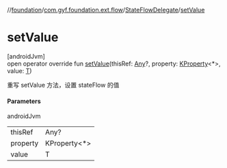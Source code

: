 //[foundation](../../../index.md)/[com.gyf.foundation.ext.flow](../index.md)/[StateFlowDelegate](index.md)/[setValue](set-value.md)

# setValue

[androidJvm]\
open operator override fun [setValue](set-value.md)(thisRef: [Any](https://kotlinlang.org/api/core/kotlin-stdlib/kotlin/-any/index.html)?, property: [KProperty](https://kotlinlang.org/api/core/kotlin-stdlib/kotlin.reflect/-k-property/index.html)&lt;*&gt;, value: [T](index.md))

重写 setValue 方法，设置 stateFlow 的值

#### Parameters

androidJvm

| | |
|---|---|
| thisRef | Any? |
| property | KProperty<*> |
| value | T |